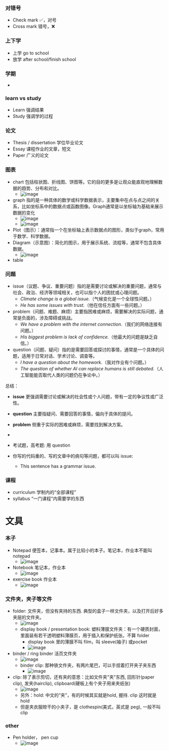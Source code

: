 ### 对错号
- Check mark ✅，对号
- Cross mark 错号，❌

### 上下学
- 上学 go to school
- 放学 after school/finish school 

### 学期
- 

### learn vs study
- Learn 强调结果
- Study 强调学的过程

### 论文
- Thesis / dissertation 学位毕业论文
- Essay 课程作业的文章，短文
- Paper 广义的论文

### 图表
- chart 包括柱状图、折线图、饼图等。它的目的更多是让观众能直观地理解数据的趋势、分布和对比。
  - ![image](https://github.com/user-attachments/assets/515f5581-2263-48d2-a13e-75d282fa2201)
- graph 指的是一种具体的数学或科学数据表示，主要集中在点与点之间的关系，比如坐标系中的数据点或函数图像。Graph通常是以坐标轴为基础来展示数据的变化
  - ![image](https://github.com/user-attachments/assets/f65492e9-72ef-4e0d-95b0-5e840093504b)
  - ![image](https://github.com/user-attachments/assets/569ded73-bfec-41ab-bb19-419a44e815f5)
- Plot（图示）：通常指一个在坐标轴上表示数据点的图形，类似于graph，常用于数学、科学数据。
- Diagram（示意图）：简化的图示，用于展示系统、流程等，通常不包含具体数据。
  - ![image](https://github.com/user-attachments/assets/0e02edfc-dc00-4b40-9838-0ee5ed2370bd)
- table

### 问题
- issue（议题、争议、重要问题）指的是需要讨论或解决的重要问题，通常与社会、政治、经济等领域相关，也可以指个人的困扰或心理问题。  
  - *Climate change is a global issue.*（气候变化是一个全球性问题。）  
  - *He has some issues with trust.*（他在信任方面有一些问题。）
- problem（问题、难题、麻烦）主要指困难或麻烦，需要解决的实际问题，通常是负面的，涉及障碍或挑战。  
  - *We have a problem with the internet connection.*（我们的网络连接有问题。）  
  - *His biggest problem is lack of confidence.*（他最大的问题是缺乏自信。）
- question（问题、疑问）指的是需要回答或探讨的事情，通常是一个具体的问题，适用于日常对话、学术讨论、调查等。  
  - *I have a question about the homework.*（我对作业有个问题。）  
  - *The question of whether AI can replace humans is still debated.*（人工智能能否取代人类的问题仍在争论中。）

总结：
- **issue** 更强调需要讨论或解决的社会性或个人问题，带有一定的争议性或广泛性。  
- **question** 主要指疑问、需要回答的事情，偏向于具体的提问。  
- **problem** 侧重于实际的困难或麻烦，需要找到解决方案。

-
- 考试题，高考题: 用 question
- 你写的代码重的、写的文章中的病句等问题，都可以叫 issue:
  - This sentence has a grammar issue.

### 课程
- curriculum 学制内的“全部课程”
- syllabus “一门课程”内需要学的东西

# 文具

### 本子
- Notepad 便签本，记事本。属于比较小的本子。笔记本，作业本不能叫notepad
  - ![image](https://github.com/user-attachments/assets/2b065691-6c2c-41a0-b911-f1503c835b9f)
- Notebook 笔记本，作业本
  - ![image](https://github.com/user-attachments/assets/8966d240-e85a-49eb-b70e-60783e1fbdb2)
- exercise book 作业本
  - ![image](https://github.com/user-attachments/assets/60a6457b-25bb-4551-b141-df37365d6fe5)

### 文件夹，夹子等文件
- folder: 文件夹，但没有夹持的东西. 典型的盒子一样文件夹，以及打开后好多夹层的文件夹。
  - ![image](https://github.com/user-attachments/assets/653c4809-0280-47f2-a931-c0e5870fab31)
  - display book / presentation book: 塑料薄膜文件夹：有一个硬质封面，里面装有若干透明塑料薄膜页，用于插入和保护纸张。不算 folder
    - display book 里的薄膜不叫 film，叫 sleeve(袖子) 或pocket
    - ![image](https://github.com/user-attachments/assets/284a356c-8282-40cc-81de-092960a3bc40)
- binder / ring binder 活页文件夹
  - ![image](https://github.com/user-attachments/assets/5912231e-66bd-4911-8fc1-8ffcb4fd02a4)
  - binder clip: 那种铁文件夹，有两片尾巴，可以手捏着打开夹子夹东西
    - ![image](https://github.com/user-attachments/assets/3a423ca3-fdb3-4654-88ab-ede7644de17c)
- clip: 除了表示剪切，还有夹的意思：比如文件夹"夹"东西, 回形针(paper clip), 发夹(hairclip), clipboard(硬板上有个夹子用来夹纸张)
  - ![image](https://github.com/user-attachments/assets/00dfcc10-bf80-4338-b50b-4fb4e14340e3)
  - 另外：hold: 中文的“夹”，有的时候其实就是hold, 握持. clip 这时就是hold
  - 但是夹衣服晾干的小夹子，是 clothespin(美式，英式是 peg), 一般不叫 clip

### other
- Pen holder， pen cup
  - ![image](https://github.com/user-attachments/assets/269df70f-315b-4415-8080-f481d4999f28)


